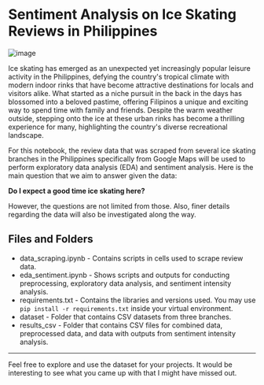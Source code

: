 # Sentiment Analysis on Ice Skating Reviews in Philippines

![image](https://github.com/JerickoDG/JerickoDG-SentimentAnalysis_IceSkatingPH/assets/60811658/87b400f4-01d3-4b19-8013-105f9b6b9a9f)

Ice skating has emerged as an unexpected yet increasingly popular leisure activity in the Philippines, defying the country's tropical climate with modern indoor rinks that have become attractive destinations for locals and visitors alike. What started as a niche pursuit in the back in the days has blossomed into a beloved pastime, offering Filipinos a unique and exciting way to spend time with family and friends. Despite the warm weather outside, stepping onto the ice at these urban rinks has become a thrilling experience for many, highlighting the country's diverse recreational landscape.

For this notebook, the review data that was scraped from several ice skating branches in the Philippines specifically from Google Maps will be used to perform exploratory data analysis (EDA) and sentiment analysis. Here is the main question that we aim to answer given the data:

**Do I expect a good time ice skating here?**

However, the questions are not limited from those. Also, finer details regarding the data will also be investigated along the way.

## Files and Folders
* data_scraping.ipynb - Contains scripts in cells used to scrape review data.
* eda_sentiment.ipynb - Shows scripts and outputs for conducting preprocessing, exploratory data analysis, and sentiment intensity analysis.
* requirements.txt - Contains the libraries and versions used. You may use `pip install -r requirements.txt` inside your virtual environment.
* dataset - Folder that contains CSV datasets from three branches.
* results_csv - Folder that contains CSV files for combined data, preprocessed data, and data with outputs from sentiment intensity analysis.
***
Feel free to explore and use the dataset for your projects. It would be interesting to see what you came up with that I might have missed out.
